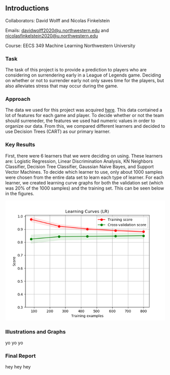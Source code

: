 ## Introductions

Collaborators: David Wolff and Nicolas Finkelstein

Emails: davidwolff2020@u.northwestern.edu and nicolasfinkelstein2020@u.northwestern.edu

Course: EECS 349 Machine Learning Northwestern University

### Task

The task of this project is to provide a prediction to players who are considering on surrendering early in a League of Legends game. Deciding on whether or not to surrender early not only saves time for the players, but also alleviates stress that may occur during the game.


### Approach

The data we used for this project was acquired [here](http://www.kaggle.com/paololol/league-of-legends-ranked-matches/data). This data contained a lot of features for each game and player. To decide whether or not the team should surreneder, the features we used had numeric values in order to organize our data. From this, we compared different learners and decided to use Decision Trees (CART) as our primary learner.

### Key Results

First, there were 6 learners that we were deciding on using. These learners are: Logistic Regression, Linear Discrimination Analysis, KN Neighbors Classifier, Decision Tree Classifier, Gaussian Naive Bayes, and Support Vector Machines. To decide which learner to use, only about 1000 samples were chosen from the entire data set to learn each type of learner. For each learner, we created learning curve graphs for both the validation set (which was 20% of the 1000 samples) and the training set. This can be seen below in the figures.

![Logistic Regression](/images/LR_figure.png)

### Illustrations and Graphs

yo yo yo

### Final Report

hey hey hey
